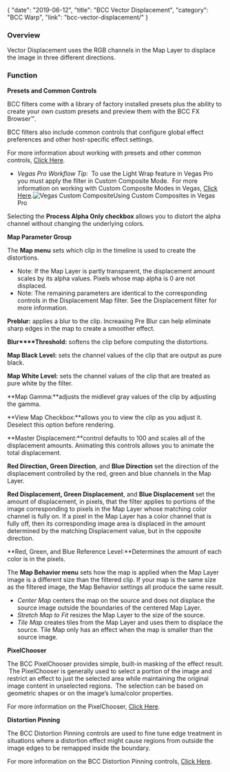 {
"date": "2019-06-12",
"title": "BCC Vector Displacement",
"category": "BCC Warp",
"link": "bcc-vector-displacement/"
}

 ### Overview


Vector Displacement uses the RGB channels in the Map Layer to displace the image in three different directions.


### Function


**Presets and Common Controls**


BCC filters come with a library of factory installed presets plus the ability to create your own custom presets and preview them with the BCC FX Browser™.


BCC filters also include common controls that configure global effect preferences and other host-specific effect settings.


For more information about working with presets and other common controls, [Click Here](/documentation/continuum/bcc-common-controls/).

* *Vegas Pro Workflow Tip:*  To use the Light Wrap feature in Vegas Pro you must apply the filter in Custom Composite Mode.  For more information on working with Custom Composite Modes in Vegas, [Click Here](/documentation/continuum/working-in-vegas-pro/ "Working in Sony Vegas").![Vegas Custom Composite](https://borisfx-com-res.cloudinary.com/image/upload//documentation/continuum/uploads/2019/03/Vegas1.png)Using Custom Composites in Vegas Pro


Selecting the **Process Alpha Only checkbox** allows you to distort the alpha channel without changing the underlying colors.


**Map Parameter Group**


The **Map menu** sets which clip in the timeline is used to create the distortions.


* Note: If the Map Layer is partly transparent, the displacement amount scales by its alpha values. Pixels whose map alpha is 0 are not displaced.
* Note: The remaining parameters are identical to the corresponding controls in the Displacement Map filter. See the Displacement filter for more information.


**Preblur:** applies a blur to the clip. Increasing Pre Blur can help eliminate sharp edges in the map to create a smoother effect.


**Blur****Threshold:** softens the clip before computing the distortions.


**Map Black Level:** sets the channel values of the clip that are output as pure black.


**Map White Level:** sets the channel values of the clip that are treated as pure white by the filter.


**Map Gamma:**adjusts the midlevel gray values of the clip by adjusting the gamma.


**View Map Checkbox:**allows you to view the clip as you adjust it. Deselect this option before rendering.


**Master Displacement:**control defaults to 100 and scales all of the displacement amounts. Animating this controls allows you to animate the total displacement.


**Red Direction, Green Direction**, and **Blue Direction** set the direction of the displacement controlled by the red, green and blue channels in the Map Layer.


**Red Displacement, Green Displacement**, and **Blue Displacement** set the amount of displacement, in pixels, that the filter applies to portions of the image corresponding to pixels in the Map Layer whose matching color channel is fully on. If a pixel in the Map Layer has a color channel that is fully off, then its corresponding image area is displaced in the amount determined by the matching Displacement value, but in the opposite direction.


**Red, Green, and Blue Reference Level:**Determines the amount of each color is in the pixels.


The **Map Behavior menu** sets how the map is applied when the Map Layer image is a different size than the filtered clip. If your map is the same size as the filtered image, the Map Behavior settings all produce the same result.


* *Center Map* centers the map on the source and does not displace the source image outside the boundaries of the centered Map Layer.
* *Stretch Map to Fit* resizes the Map Layer to the size of the source.
* *Tile Map* creates tiles from the Map Layer and uses them to displace the source. Tile Map only has an effect when the map is smaller than the source image.


**PixelChooser**


The BCC PixelChooser provides simple, built-in masking of the effect result.  The PixelChooser is generally used to select a portion of the image and restrict an effect to just the selected area while maintaining the original image content in unselected regions.  The selection can be based on geometric shapes or on the image’s luma/color properties.


For more information on the PixelChooser, [Click Here](/documentation/continuum/bcc-pixel-chooser/).

**Distortion Pinning**


The BCC Distortion Pinning controls are used to fine tune edge treatment in situations where a distortion effect might cause regions from outside the image edges to be remapped inside the boundary.


For more information on the BCC Distortion Pinning controls, [Click Here](/documentation/continuum/bcc-pinning-controls/).

 